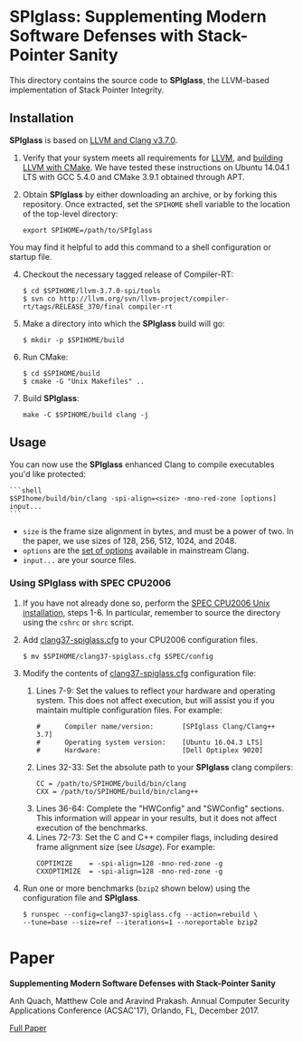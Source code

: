 # SPIglass: Supplementing Modern Software Defenses with Stack-Pointer Sanity

This directory contains the source code to **SPIglass**, the LLVM-based implementation of Stack Pointer Integrity.

## Installation

**SPIglass** is based on [LLVM and Clang v3.7.0](http://releases.llvm.org/download.html#3.7.0).

1. Verify that your system meets all requirements for [LLVM](http://llvm.org/releases/3.7.0/docs/GettingStarted.html#requirements), and [building LLVM with CMake](http://releases.llvm.org/3.7.0/docs/CMake.html). We have tested these instructions on Ubuntu 14.04.1 LTS with GCC 5.4.0 and CMake 3.9.1 obtained through APT.

2. Obtain **SPIglass** by either downloading an archive, or by forking this repository. Once extracted, set the `SPIHOME` shell variable to the location of the top-level directory:

    ```shell
    export SPIHOME=/path/to/SPIglass
    ```
You may find it helpful to add this command to a shell configuration or startup file.

4. Checkout the necessary tagged release of Compiler-RT:

    ```shell
    $ cd $SPIHOME/llvm-3.7.0-spi/tools
    $ svn co http://llvm.org/svn/llvm-project/compiler-rt/tags/RELEASE_370/final compiler-rt
    ```

5. Make a directory into which the **SPIglass** build will go:

    ```shell
    $ mkdir -p $SPIHOME/build
    ```

6. Run CMake:

    ```shell
    $ cd $SPIHOME/build
    $ cmake -G "Unix Makefiles" ..
    ```

7. Build **SPIglass**:

    ```shell
    make -C $SPIHOME/build clang -j
    ```

## Usage
You can now use the **SPIglass** enhanced Clang to compile executables you'd like protected:

    ```shell
    $SPIhome/build/bin/clang -spi-align=<size> -mno-red-zone [options] input...
    ```

- `size` is the frame size alignment in bytes, and must be a power of two. In the paper, we use sizes of 128, 256, 512, 1024, and 2048.
- `options` are the [set of options](https://clang.llvm.org/docs/CommandGuide/clang.html#options) available in mainstream Clang.
- `input...` are your source files.

### Using SPIglass with SPEC CPU2006

1. If you have not already done so, perform the [SPEC CPU2006 Unix installation](https://www.spec.org/cpu2006/docs/install-guide-unix.html), steps 1-6. In particular, remember to source the directory using the `cshrc` or `shrc` script.
2. Add [clang37-spiglass.cfg](./clang37-spiglass.cfg) to your CPU2006 configuration files.

    ```shell
    $ mv $SPIHOME/clang37-spiglass.cfg $SPEC/config
    ```
3. Modify the contents of  [clang37-spiglass.cfg](./SPIglass1.0/linux64-amd64-clang37-spiglass.cfg) configuration file:
    1. Lines 7-9: Set the values to reflect your hardware and operating system. This does not affect execution, but will assist you if you maintain multiple configuration files. For example:
        ```
        #      Compiler name/version:       [SPIglass Clang/Clang++ 3.7]
        #      Operating system version:    [Ubuntu 16.04.3 LTS]
        #      Hardware:                    [Dell Optiplex 9020]
        ```
    2. Lines 32-33: Set the absolute path to your **SPIglass** clang compilers:
        ```
        CC = /path/to/SPIHOME/build/bin/clang
        CXX = /path/to/SPIHOME/build/bin/clang++
        ```
    3. Lines 36-64: Complete the "HWConfig" and "SWConfig" sections. This information will appear in your results, but it does not affect execution of the benchmarks.
    4. Lines 72-73: Set the C and C++ compiler flags, including desired frame alignment size (see _Usage_). For example:
        ```
        COPTIMIZE    = -spi-align=128 -mno-red-zone -g
        CXXOPTIMIZE  = -spi-align=128 -mno-red-zone -g
        ```

4. Run one or more benchmarks (`bzip2` shown below) using the configuration file and **SPIglass**.

    ```shell
    $ runspec --config=clang37-spiglass.cfg --action=rebuild \
    --tune=base --size=ref --iterations=1 --noreportable bzip2
    ```
    
# Paper
**Supplementing Modern Software Defenses with Stack-Pointer Sanity** 

Anh Quach, Matthew Cole and Aravind Prakash.
Annual Computer Security Applications Conference (ACSAC'17), Orlando, FL, December 2017.

[Full Paper](https://doi.org/10.1145/3134600.3134641)

